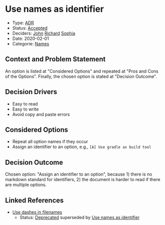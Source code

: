 # Use names as identifier

* Type: [ADR](adr.md)
* Status: [Accepted](accepted.md)
* Deciders: [John](john.md) [Richard](richard.md) [Sophia](sophia.md)
* Date: 2020-02-01
* Categorie: [Names](names.md)

## Context and Problem Statement

An option is listed at "Considered Options" and repeated at "Pros and Cons of the Options". Finally, the chosen option is stated at "Decision Outcome".

## Decision Drivers

* Easy to read
* Easy to write
* Avoid copy and paste errors

## Considered Options

* Repeat all option names if they occur
* Assign an identifier to an option, e.g., `[A] Use gradle as build tool`

## Decision Outcome

Chosen option: "Assign an identifier to an option", because 1) there is no markdown standard for identifiers, 2) the document is harder to read if there are multiple options.


## Linked References

* [Use dashes in filenames](0005-use-dashes-in-filenames.md)
  * Status: [Deprecated](deprecated.md) superseded by [Use names as identifier](0006-use-names-as-identifier.md)

